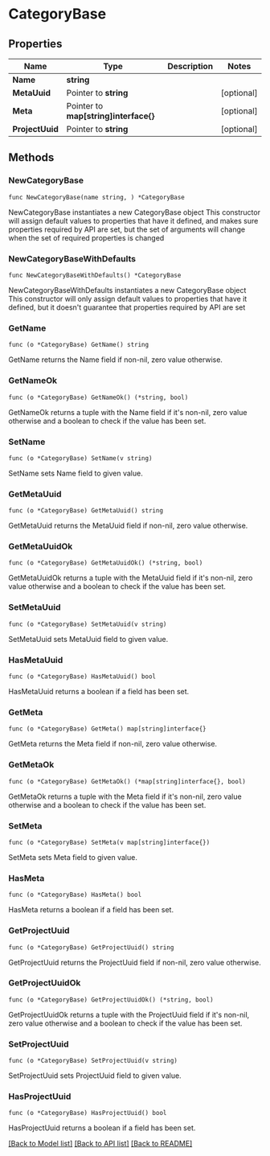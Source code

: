 # CategoryBase

## Properties

Name | Type | Description | Notes
------------ | ------------- | ------------- | -------------
**Name** | **string** |  | 
**MetaUuid** | Pointer to **string** |  | [optional] 
**Meta** | Pointer to **map[string]interface{}** |  | [optional] 
**ProjectUuid** | Pointer to **string** |  | [optional] 

## Methods

### NewCategoryBase

`func NewCategoryBase(name string, ) *CategoryBase`

NewCategoryBase instantiates a new CategoryBase object
This constructor will assign default values to properties that have it defined,
and makes sure properties required by API are set, but the set of arguments
will change when the set of required properties is changed

### NewCategoryBaseWithDefaults

`func NewCategoryBaseWithDefaults() *CategoryBase`

NewCategoryBaseWithDefaults instantiates a new CategoryBase object
This constructor will only assign default values to properties that have it defined,
but it doesn't guarantee that properties required by API are set

### GetName

`func (o *CategoryBase) GetName() string`

GetName returns the Name field if non-nil, zero value otherwise.

### GetNameOk

`func (o *CategoryBase) GetNameOk() (*string, bool)`

GetNameOk returns a tuple with the Name field if it's non-nil, zero value otherwise
and a boolean to check if the value has been set.

### SetName

`func (o *CategoryBase) SetName(v string)`

SetName sets Name field to given value.


### GetMetaUuid

`func (o *CategoryBase) GetMetaUuid() string`

GetMetaUuid returns the MetaUuid field if non-nil, zero value otherwise.

### GetMetaUuidOk

`func (o *CategoryBase) GetMetaUuidOk() (*string, bool)`

GetMetaUuidOk returns a tuple with the MetaUuid field if it's non-nil, zero value otherwise
and a boolean to check if the value has been set.

### SetMetaUuid

`func (o *CategoryBase) SetMetaUuid(v string)`

SetMetaUuid sets MetaUuid field to given value.

### HasMetaUuid

`func (o *CategoryBase) HasMetaUuid() bool`

HasMetaUuid returns a boolean if a field has been set.

### GetMeta

`func (o *CategoryBase) GetMeta() map[string]interface{}`

GetMeta returns the Meta field if non-nil, zero value otherwise.

### GetMetaOk

`func (o *CategoryBase) GetMetaOk() (*map[string]interface{}, bool)`

GetMetaOk returns a tuple with the Meta field if it's non-nil, zero value otherwise
and a boolean to check if the value has been set.

### SetMeta

`func (o *CategoryBase) SetMeta(v map[string]interface{})`

SetMeta sets Meta field to given value.

### HasMeta

`func (o *CategoryBase) HasMeta() bool`

HasMeta returns a boolean if a field has been set.

### GetProjectUuid

`func (o *CategoryBase) GetProjectUuid() string`

GetProjectUuid returns the ProjectUuid field if non-nil, zero value otherwise.

### GetProjectUuidOk

`func (o *CategoryBase) GetProjectUuidOk() (*string, bool)`

GetProjectUuidOk returns a tuple with the ProjectUuid field if it's non-nil, zero value otherwise
and a boolean to check if the value has been set.

### SetProjectUuid

`func (o *CategoryBase) SetProjectUuid(v string)`

SetProjectUuid sets ProjectUuid field to given value.

### HasProjectUuid

`func (o *CategoryBase) HasProjectUuid() bool`

HasProjectUuid returns a boolean if a field has been set.


[[Back to Model list]](../README.md#documentation-for-models) [[Back to API list]](../README.md#documentation-for-api-endpoints) [[Back to README]](../README.md)


